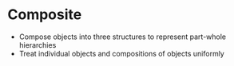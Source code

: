 Composite
=========

* Compose objects into three structures to represent part-whole hierarchies
* Treat individual objects and compositions of objects uniformly